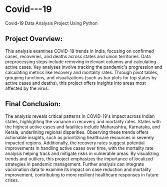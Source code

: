 # Covid---19
Covid-19 Data Analysis Project Using Python 



## Project Overview:
This analysis examines COVID-19 trends in India, focusing on confirmed cases, recoveries, and deaths across states and union territories. Data preprocessing steps include removing irrelevant columns and calculating active cases. Key analyses involve tracking the pandemic's progression and calculating metrics like recovery and mortality rates. Through pivot tables, grouping functions, and visualizations (such as bar plots for top states by active cases and deaths), this project offers insights into areas most affected by the virus.

## Final Conclusion:
The analysis reveals critical patterns in COVID-19's impact across Indian states, highlighting the variance in recovery and mortality rates. States with the highest active cases and fatalities include Maharashtra, Karnataka, and Kerala, underlining regional disparities. Observing these trends offers actionable insights, such as prioritizing healthcare resources in severely impacted regions. Additionally, the recovery rates suggest potential improvements in handling active cases over time, with the mortality rate analysis helping track and mitigate risks in vulnerable areas. By visualizing trends and outliers, this project emphasizes the importance of localized strategies in pandemic management. Further analysis can integrate vaccination data to examine its impact on case reduction and mortality improvement, contributing to more resilient healthcare responses in future crises.

